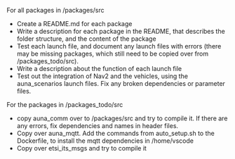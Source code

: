 For all packages in /packages/src

- Create a README.md for each package
- Write a description for each package in the README, that describes the folder structure, and the content of the package
- Test each launch file, and document any launch files with errors (there may be missing packages, which still need to be copied over from /packages_todo/src).
- Write a description about the function of each launch file
- Test out the integration of Nav2 and the vehicles, using the auna_scenarios launch files. Fix any broken dependencies or parameter files.

For the packages in /packages_todo/src

- copy auna_comm over to /packages/src and try to compile it. If there are any errors, fix dependencies and names in header files.
- Copy over auna_mqtt. Add the commands from auto_setup.sh to the Dockerfile, to install the mqtt dependencies in /home/vscode
- Copy over etsi_its_msgs and try to compile it
